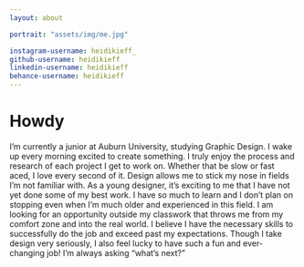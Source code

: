 ```yaml
---
layout: about

portrait: "assets/img/me.jpg"

instagram-username: heidikieff_
github-username: heidikieff
linkedin-username: heidikieff
behance-username: heidikieff
---
```


# Howdy

I’m currently a junior at Auburn University, studying Graphic Design. I wake up every morning excited to create something. I truly enjoy the process and research of each project I get to work on. Whether that be slow or fast  aced, I love every second of it. Design allows me to stick my nose in fields I’m not familiar with. As a young designer, it’s exciting to me that I have not yet done some of my best work. I have so much to learn and I don’t plan on stopping even when I’m much older and experienced in this field. I am looking for an opportunity outside my classwork that throws me from my comfort zone and into the real world. I believe I have the necessary skills to successfully do the job and exceed past my expectations. Though I take design very seriously, I also feel lucky to have such a fun and ever-changing job! I’m always asking “what’s next?”

